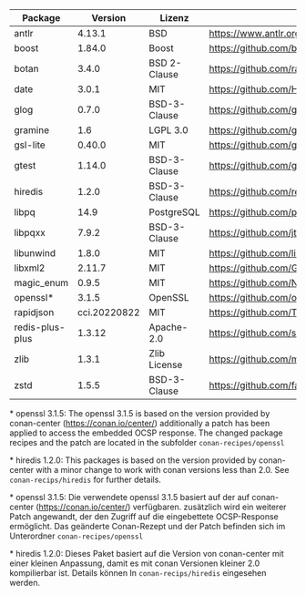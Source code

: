 | Package         | Version      | Lizenz       | Download-Link                                                        |
|-----------------|--------------|--------------|----------------------------------------------------------------------|
| antlr           | 4.13.1       | BSD          | https://www.antlr.org/download.html                                  |
| boost           | 1.84.0       | Boost        | https://github.com/boostorg/boost/tree/boost-1.84.0                  |
| botan           | 3.4.0        | BSD 2-Clause | https://github.com/randombit/botan                                   |
| date            | 3.0.1        | MIT          | https://github.com/HowardHinnant/date/tree/v3.0.1                    |
| glog            | 0.7.0        | BSD-3-Clause | https://github.com/google/glog/tree/v0.7.0                           |
| gramine         | 1.6          | LGPL 3.0     | https://github.com/gramineproject/gramine/releases/tag/v1.6          |
| gsl-lite        | 0.40.0       | MIT          | https://github.com/gsl-lite/gsl-lite/tree/v0.40.0                    |
| gtest           | 1.14.0       | BSD-3-Clause | https://github.com/google/googletest/releases/tag/v1.14.0            |
| hiredis         | 1.2.0        | BSD-3-Clause | https://github.com/redis/hiredis/releases/tag/v1.2.0                 |
| libpq           | 14.9         | PostgreSQL   | https://github.com/postgres/postgres/tree/REL_14_9/src/backend/libpq |
| libpqxx         | 7.9.2        | BSD-3-Clause | https://github.com/jtv/libpqxx/tree/7.9.2                            |
| libunwind       | 1.8.0        | MIT          | https://github.com/libunwind/libunwind/releases/tag/v1.8.0           |
| libxml2         | 2.11.7       | MIT          | https://github.com/GNOME/libxml2/tree/v2.11.7                        |
| magic_enum      | 0.9.5        | MIT          | https://github.com/Neargye/magic_enum/releases/tag/v0.9.5            |
| openssl*        | 3.1.5        | OpenSSL      | https://github.com/openssl/openssl/tree/openssl-3.1.5                |
| rapidjson       | cci.20220822 | MIT          | https://github.com/Tencent/rapidjson                                 |
| redis-plus-plus | 1.3.12       | Apache-2.0   | https://github.com/sewenew/redis-plus-plus/releases/tag/1.3.12       |
| zlib            | 1.3.1        | Zlib License | https://github.com/madler/zlib/tree/v1.3.1                           |
| zstd            | 1.5.5        | BSD-3-Clause | https://github.com/facebook/zstd/tree/v1.5.5                         |

\* openssl 3.1.5: The openssl 3.1.5 is based on the version provided by conan-center (https://conan.io/center/)
additionally a patch has been applied to access the embedded OCSP response.
The changed package recipes and the patch are located in the subfolder `conan-recipes/openssl`

\* hiredis 1.2.0: This packages is based on the version provided by conan-center
with a minor change to work with conan versions less than 2.0. See `conan-recips/hiredis`
for further details.

\* openssl 3.1.5: Die verwendete openssl 3.1.5 basiert auf der auf conan-center (https://conan.io/center/) verfügbaren.
zusätzlich wird ein weiterer Patch angewandt, der den Zugriff auf die eingebettete OCSP-Response ermöglicht.
Das geänderte Conan-Rezept und der Patch befinden sich im Unterordner `conan-recipes/openssl`

\* hiredis 1.2.0: Dieses Paket basiert auf die Version von conan-center mit einer kleinen Anpassung,
damit es mit conan Versionen kleiner 2.0 kompilierbar ist. Details können In `conan-recips/hiredis`
eingesehen werden.

